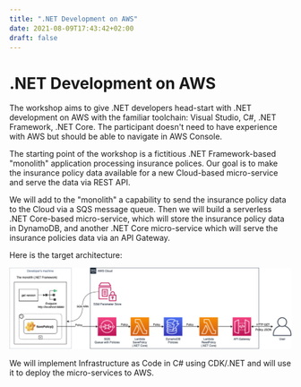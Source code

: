 ```yaml
---
title: ".NET Development on AWS"
date: 2021-08-09T17:43:42+02:00
draft: false
---
```


# .NET Development on AWS

The workshop aims to give .NET developers head-start with .NET development on AWS with the familiar toolchain: Visual Studio, C#, .NET Framework, .NET Core. The participant doesn't need to have experience with AWS but should be able to navigate in AWS Console.

The starting point of the workshop is a fictitious .NET Framework-based "monolith" application processing insurance polices. Our goal is to make the insurance policy data available for a new Cloud-based micro-service and serve the data via REST API.

We will add to the "monolith" a capability to send the insurance policy data to the Cloud via a SQS message queue. Then we will build a serverless .NET Core-based micro-service, which will store the insurance policy data in DynamoDB, and another .NET Core micro-service which will serve the insurance policies data via an API Gateway.

Here is the target architecture:

![Architecture](architecture.png)

We will implement Infrastructure as Code in C# using CDK/.NET and will use it to deploy the micro-services to AWS.
